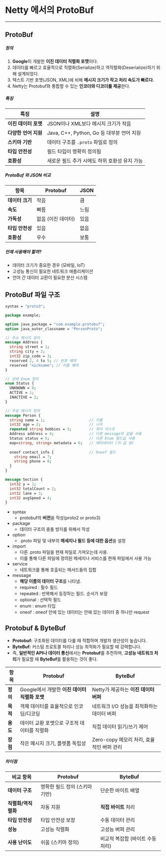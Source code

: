 # Netty 에서의 ProtoBuf 

---

>

## ProtoBuf

##### 정의

1. **Google**이 개발한 **이진 데이터 직렬화 포맷**이다. 
2. 데이터를 빠르고 효율적으로 직렬화(Serialize)하고 역직렬화(Deserialize)하기 위해 설계되었다. 
3. 텍스트 기반 포맷(JSON, XML)에 비해 **메시지 크기가 작고 처리 속도가 빠르다.**
4. Netty는 Protobuf와 통합할 수 있는 **인코더와 디코더를 제공**한다. 

##### 특징

| **특징**             | **설명**                                      |
| -------------------- | --------------------------------------------- |
| **이진 데이터 포맷** | JSON이나 XML보다 메시지 크기가 작음           |
| **다양한 언어 지원** | Java, C++, Python, Go 등 대부분 언어 지원     |
| **스키마 기반**      | 데이터 구조를 `.proto` 파일로 정의            |
| **타입 안전성**      | 필드 타입이 명확히 정의됨                     |
| **호환성**           | 새로운 필드 추가 시에도 하위 호환성 유지 가능 |

##### ProtoBuf 와 JSON 비교

| **항목**        | **Protobuf**       | **JSON** |
| --------------- | ------------------ | -------- |
| **데이터 크기** | 작음               | 큼       |
| **속도**        | 빠름               | 느림     |
| **가독성**      | 없음 (이진 데이터) | 있음     |
| **타입 안전성** | 있음               | 없음     |
| **호환성**      | 우수               | 보통     |

##### 언제 사용해야 할까?

- 데이터 크기가 중요한 경우 (모바일, IoT)
- 고성능 통신이 필요한 네트워크 애플리케이션
- 언어 간 데이터 교환이 필요한 분산 시스템

## ProtoBuf 파일 구조 

```protobuf
syntax = "proto3";

package example;

option java_package = "com.example.protobuf";
option java_outer_classname = "PersonProto";

// 주소 메시지 정의
message Address {
  string street = 1;
  string city = 2;
  int32 zip_code = 3;
  reserved 2, 4 to 5; // 번호 예약
  reserved "nickname"; // 이름 예약
}

// 상태 Enum 정의
enum Status {
  UNKNOWN = 0;
  ACTIVE = 1;
  INACTIVE = 2;
}

// 주요 메시지 정의
message Person {
  string name = 1;                    // 이름
  int32 age = 2;                      // 나이
  repeated string hobbies = 3;        // 취미 리스트
  Address address = 4;                // 다른 message의 값을 사용 
  Status status = 5;                  // 다른 Enum 필드값 사용 
  map<string, string> metadata = 6;   // 메타데이터 (키-값 쌍)
  
  oneof contact_info {                // Oneof 필드
    string email = 7;
    string phone = 8;
  }
}

message Section {
  int32 y = 1;
  int32 totalCount = 2;
  int32 lane = 3;
  int32 avgSpeed = 4;
}

```

- syntax 
  - protobuf의 **버전**을 작성(proto2 or proto3)
- package 
  - 데이터 구조의 충돌 방지를 위해서 작성
- option 
  - .proto 파일 및 내부의 **메세지나 필드 등에 대한 옵션**을 설정
- import 
  - 다른 .proto 파일을 현재 파일로 가져오는데 사용. 
  - 이를 통해 다른 파일에 정의된 메세지나 서비스를 현재 파일에서 사용 가능 
- service 
  - 네트워크를 통해 호출되는 메서드들의 집합
- message 
  - **해당 이름의 데이터 구조**를 나타냄.
  - required : 필수 필드
  - repeated : 반복해서 등장하는 필드. 순서가 보장
  - optional : 선택적 필드 
  - enum : enum 타입
  - oneof : oneof 안에 있는 데이터는 안에 있는 데이터 중 하나만 request

## Protobuf & ByteBuf

- **Protobuf:** 구조화된 데이터를 다룰 때 적합하며 개발자 생산성이 높습니다.
- **ByteBuf:** 커스텀 프로토콜 처리나 성능 최적화가 필요할 때 강력합니다.
- 즉, **일반적인 API나 데이터 통신**에서는 **Protobuf**를 추천하며, **고성능 네트워크 처리**가 필요할 때 **ByteBuf**를 활용하는 것이 좋다. 

| **항목** | **Protobuf**                                  | **ByteBuf**                                |
| -------- | --------------------------------------------- | ------------------------------------------ |
| **정의** | Google에서 개발한 **이진 데이터 직렬화 포맷** | Netty가 제공하는 **이진 데이터 버퍼**      |
| **목적** | 객체 데이터를 효율적으로 인코딩/디코딩        | 네트워크 I/O 성능을 최적화하는 데이터 버퍼 |
| **용도** | 데이터 교환 포맷으로 구조적 데이터를 직렬화   | 직접 데이터 읽기/쓰기 제어                 |
| **장점** | 작은 메시지 크기, 플랫폼 독립성               | Zero-copy 메모리 처리, 효율적인 버퍼 관리  |

##### 차이점

| **비교 항목**       | **Protobuf**                   | **ByteBuf**                      |
| ------------------- | ------------------------------ | -------------------------------- |
| **데이터 구조**     | 명확한 필드 정의 (스키마 기반) | 단순한 바이트 배열               |
| **직렬화/역직렬화** | 자동 지원                      | **직접 바이트** 처리             |
| **타입 안전성**     | 타입 안전성 보장               | 수동 데이터 관리                 |
| **성능**            | 고성능 직렬화                  | 고성능 버퍼 관리                 |
| **사용 난이도**     | 쉬움 (스키마 정의)             | 비교적 복잡함 (바이트 수동 처리) |